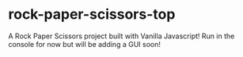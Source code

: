 # rock-paper-scissors-top
 A Rock Paper Scissors project built with Vanilla Javascript! Run in the console for now but will be adding a GUI soon!
